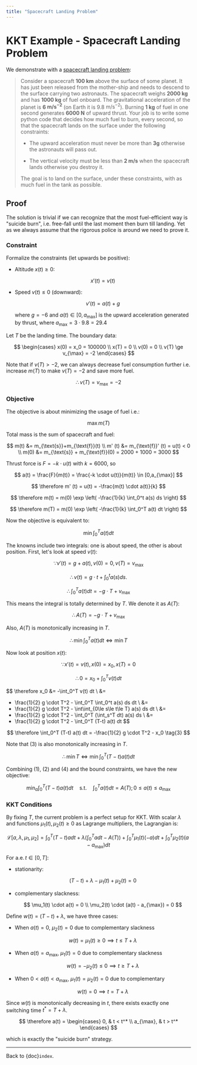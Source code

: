 ```yaml
---
title: "Spacecraft Landing Problem"
---
```


# KKT Example - Spacecraft Landing Problem

We demonstrate with a
[spacecraft landing problem](https://www.bodekerscientific.com/other/python-programming-challenge/dunstan-high-school-python-programming-challenge):

> Consider a spacecraft **100 km** above the surface of some planet.
> It has just been released from the mother-ship and needs to descend to the
> surface carrying two astronauts.
> The spacecraft weighs **2000 kg** and has **1000 kg** of fuel onboard.
> The gravitational acceleration of the planet is **6 $\text{m/s}^{-2}$**
> (on Earth it is 9.8 $\text{m/s}^{-2}$).
> Burning **1 kg** of fuel in one second generates **6000 N** of upward thrust.
> Your job is to write some python code that decides how much fuel to burn,
> every second, so that the spacecraft lands on the surface under the following
> constraints:
> 
> - The upward acceleration must never be more than **3g** otherwise the
>   astronauts will pass out.
> 
> - The vertical velocity must be less than **2 $\text{m/s}$** when the
>   spacecraft lands otherwise you destroy it.
> 
> The goal is to land on the surface, under these constraints, with as much
> fuel in the tank as possible.

## Proof

The solution is trivial if we can recognize that the most fuel-efficient way is
"suicide burn", i.e. free-fall until the last moment then burn till landing.
Yet as we always assume that the rigorous police is around we need to prove it.

### Constraint

Formalize the constraints (let upwards be positive):

- Altitude $x(t)\ge 0$:

  $$
  x'(t) = v(t)
  $$

- Speed $v(t) \le 0$ (downward):

  $$
  v' (t) = a(t) + g
  $$

  where $g=-6$ and $a(t) \in [0,a_{\max}]$ is the upward acceleration generated
  by thrust, where $a_{\max} = 3 \cdot 9.8 = 29.4$

Let $T$ be the landing time. The boundary data:

$$
\begin{cases}
x(0) = x_0 = 100000
\\ x(T) = 0
\\ v(0) = 0
\\ v(T) \ge v_{\max} = -2
\end{cases}
$$

Note that if $v(T) > -2$, we can always decrease fuel consumption further i.e.
increase $m(T)$ to make $v(T) = -2$ and save more fuel.

$$
\therefore
v(T) = v_{\max} = -2
$$

### Objective

The objective is about minimizing the usage of fuel i.e.:

$$
\max m(T)
$$

Total mass is the sum of spacecraft and fuel:

$$
m(t) &= m_{\text{s}}+m_{\text{f}}(t) \\
m' (t) &= m_{\text{f}}' (t) = u(t) < 0 \\
m(0) &= m_{\text{s}} + m_{\text{f}}(0) = 2000 + 1000 = 3000
$$

Thrust force is $F = -k \cdot u(t)$ with $k=6000$, so

$$
a(t) = \frac{F}{m(t)} = \frac{-k \cdot u(t)}{m(t)} \in [0,a_{\max}]
$$

$$
\therefore
m' (t) = u(t) = -\frac{m(t) \cdot a(t)}{k}
$$

$$
\therefore
m(t) = m(0) \exp \left(
  -\frac{1}{k} \int_0^t a(s) ds
\right)
$$

$$
\therefore
m(T) = m(0) \exp \left(
  -\frac{1}{k} \int_0^T a(t) dt
\right)
$$

Now the objective is equivalent to:

$$
\min \int_0^T a(t) dt
$$

The knowns include two integrals: one is about speed, the other is about position.
First, let's look at speed $v(t)$:

$$
\because
v'(t) = g+a(t), \, v(0)=0, \, v(T)=v_{\max}
$$

$$
\therefore
v(t) = g \cdot t + \int_0^t a(s)ds.
$$

$$
\therefore
\int_0^T a(t) dt = - g \cdot T + v_{\max}
\tag{1}
$$

This means the integral is totally determined by $T$.
We denote it as $A(T)$:

$$
\therefore
A(T) = - g \cdot T + v_{\max}
$$

Also, $A(T)$ is monotonically increasing in $T$.

$$
\therefore
\min \int_0^T a(t) dt \Longleftrightarrow \min T
\tag{2}
$$

Now look at position $x(t)$:

$$
\because
x'(t)=v(t), \, x(0)=x_0, \, x(T)=0
$$

$$
\therefore
0 = x_0 + \int_0^T v(t) dt
$$

$$
\therefore
x_0 &= -\int_0^T v(t) dt \\ &=
- \frac{1}{2} g \cdot T^2 - \int_0^T \int_0^t a(s) ds dt \\ &=
- \frac{1}{2} g \cdot T^2 - \int\int_{0\le s\le t\le T} a(s) ds dt \\ &=
- \frac{1}{2} g \cdot T^2 - \int_0^T (\int_s^T dt) a(s) ds \\ &=
- \frac{1}{2} g \cdot T^2 - \int_0^T (T-t) a(t) dt
$$

$$
\therefore
\int_0^T (T-t) a(t) dt = -\frac{1}{2} g \cdot T^2 - x_0
\tag{3}
$$

Note that (3) is also monotonically increasing in $T$.

$$
\therefore
\min T \Longleftrightarrow \min \int_0^T (T-t) a(t) dt
\tag{4}
$$

Combining (1), (2) and (4) and the bound constraints, we have the new
objective:

$$
\min_{a} \int_0^T (T-t) a(t) dt \quad \text{s.t.} \quad
\int_0^T a(t) dt = A(T); \,
0 \le a(t) \le a_{\max}
$$

### KKT Conditions

By fixing $T$, the current problem is a perfect setup for KKT.
With scalar $\lambda$ and functions $\mu_1(t), \mu_2(t) \ge 0$ as
Lagrange multipliers, the Lagrangian is:

$$
\mathcal{L}[a, \lambda, \mu_1, \mu_2] =
\int_0^T (T-t) a dt +
\lambda \left( \int_0^T a dt - A(T) \right) +
\int_0^T \mu_1(t) (-a) dt +
\int_0^T \mu_2(t) (a - a_{\max}) dt
$$

For $\text{a.e.} \, t \in [0,T]$:

- stationarity:

  $$
  (T-t) + \lambda - \mu_1(t) + \mu_2(t) = 0
  $$

- complementary slackness:

  $$
  \mu_1(t) \cdot a(t) = 0 \\
  \mu_2(t) \cdot (a(t) - a_{\max}) = 0
  $$

Define $w (t) = (T-t) + \lambda$, we have three cases:

- When $a(t) = 0$, $\mu_2 (t) = 0$ due to complementary slackness

  $$
  w (t) = \mu_1(t) \ge 0 \implies t \le T + \lambda
  $$

- When $a(t) = a_{\max}$, $\mu_1 (t) = 0$ due to complementary slackness

  $$
  w (t) = -\mu_2(t) \le 0 \implies t \ge T + \lambda
  $$

- When $0 < a(t) < a_{\max}$, $\mu_1 (t) = \mu_2 (t) = 0$ due to complementary

  $$
  w (t) = 0 \implies t = T + \lambda
  $$

Since $w (t)$ is monotonically decreasing in $t$, there exists exactly one
switching time $t^* = T + \lambda$.

$$
\therefore
a(t) =
\begin{cases}
0, & t < t^* \\
a_{\max}, & t > t^*
\end{cases}
$$

which is exactly the "suicide burn" strategy.

$$
\tag*{$\blacksquare$}
$$

---

Back to {doc}`index`.

```{disqus}

```

